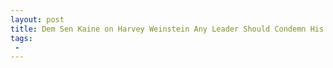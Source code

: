 ```yaml
---
layout: post
title: Dem Sen Kaine on Harvey Weinstein Any Leader Should Condemn His LowLife Behavior
tags:
 -
---
```


